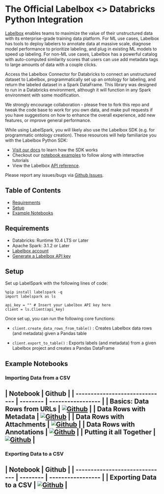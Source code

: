 # The Official Labelbox <> Databricks Python Integration

[Labelbox](https://labelbox.com/) enables teams to maximize the value of their unstructured data with its enterprise-grade training data platform. For ML use cases, Labelbox has tools to deploy labelers to annotate data at massive scale, diagnose model performance to prioritize labeling, and plug in existing ML models to speed up labeling. For non-ML use cases, Labelbox has a powerful catalog with auto-computed similarity scores that users can use add metadata tags to large amounts of data with a couple clicks.

Access the Labelbox Connector for Databricks to connect an unstructured dataset to Labelbox, programmatically set up an ontology for labeling, and return the labeled dataset in a Spark DataFrame. This library was designed to run in a Databricks environment, although it will function in any Spark environment with some modification.

We strongly encourage collaboration - please free to fork this repo and tweak the code base to work for you own data, and make pull requests if you have suggestions on how to enhance the overall experience, add new features, or improve general performance. 

While using LabelSpark, you will likely also use the Labelbox SDK (e.g. for programmatic ontology creation). These resources will help familiarize you with the Labelbox Python SDK: 
* [Visit our docs](https://docs.labelbox.com/reference/install-python-sdk) to learn how the SDK works
* Checkout our [notebook examples](https://github.com/Labelbox/labelspark/tree/master/notebooks) to follow along with interactive tutorials
* View the Labelbox [API reference](https://labelbox-python.readthedocs.io/en/latest/).

Please report any issues/bugs via [Github Issues](https://github.com/Labelbox/labelspark/issues).

## Table of Contents

* [Requirements](#requirements)
* [Setup](#setup)
* [Example Notebooks](#example-notebooks)

## Requirements

* Databricks: Runtime 10.4 LTS or Later
* Apache Spark: 3.1.2 or Later
* [Labelbox account](http://app.labelbox.com/)
* [Generate a Labelbox API key](https://docs.labelbox.com/reference/create-api-key)

## Setup

Set up LabelSpark with the following lines of code:

```
%pip install labelspark -q
import labelspark as ls

api_key = "" # Insert your Labelbox API key here
client = ls.Client(api_key)
```

Once set up, you can run the following core functions:

- `client.create_data_rows_from_table()` :   Creates Labelbox data rows (and metadata) given a Pandas table

- `client.export_to_table()` :  Exports labels (and metadata) from a given Labelbox project and creates a Pandas DataFrame

## Example Notebooks

### Importing Data from a CSV

|            Notebook            |  Github  |
| ------------------------------ | -------- | ----------------- |
| Basics: Data Rows from URLs            | [![Github](https://img.shields.io/badge/GitHub-100000?logo=github&logoColor=white)](notebooks/intro.ipynb)  | 
| Data Rows with Metadata        | [![Github](https://img.shields.io/badge/GitHub-100000?logo=github&logoColor=white)](notebooks/metadata.ipynb)  | 
| Data Rows with Attachments     | [![Github](https://img.shields.io/badge/GitHub-100000?logo=github&logoColor=white)](notebooks/attachments.ipynb)  | 
| Data Rows with Annotations     | [![Github](https://img.shields.io/badge/GitHub-100000?logo=github&logoColor=white)](notebooks/annotations.ipynb)  | 
| Putting it all Together        | [![Github](https://img.shields.io/badge/GitHub-100000?logo=github&logoColor=white)](notebooks/full-demo.ipynb)  | 
------

### Exporting Data to a CSV

|            Notebook            |  Github  |
| ------------------------------ | -------- | ----------------- |
| Exporting Data to a CSV            | [![Github](https://img.shields.io/badge/GitHub-100000?logo=github&logoColor=white)](notebooks/export.ipynb)  |
------
